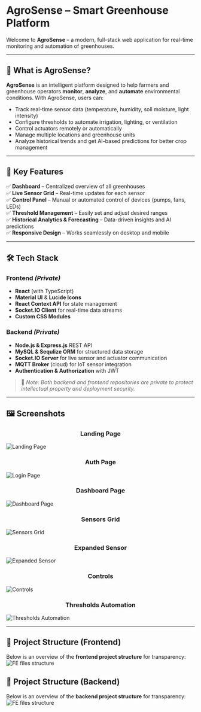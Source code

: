# AgroSense – Smart Greenhouse Platform

Welcome to **AgroSense** – a modern, full-stack web application for real-time monitoring and automation of greenhouses.

---

## 🌱 What is AgroSense?

**AgroSense** is an intelligent platform designed to help farmers and greenhouse operators **monitor**, **analyze**, and **automate** environmental conditions. With AgroSense, users can:

- Track real-time sensor data (temperature, humidity, soil moisture, light intensity)
- Configure thresholds to automate irrigation, lighting, or ventilation
- Control actuators remotely or automatically
- Manage multiple locations and greenhouse units
- Analyze historical trends and get AI-based predictions for better crop management

---

## 🚀 Key Features

✅ **Dashboard** – Centralized overview of all greenhouses  
✅ **Live Sensor Grid** – Real-time updates for each sensor  
✅ **Control Panel** – Manual or automated control of devices (pumps, fans, LEDs)  
✅ **Threshold Management** – Easily set and adjust desired ranges  
✅ **Historical Analytics & Forecasting** – Data-driven insights and AI predictions  
✅ **Responsive Design** – Works seamlessly on desktop and mobile

---

## 🛠️ Tech Stack

### Frontend *(Private)*
- **React** (with TypeScript)
- **Material UI** & **Lucide Icons**
- **React Context API** for state management
- **Socket.IO Client** for real-time data streams
- **Custom CSS Modules**

### Backend *(Private)*
- **Node.js & Express.js** REST API
- **MySQL & Sequlize ORM** for structured data storage
- **Socket.IO Server** for live sensor and actuator communication
- **MQTT Broker** (cloud) for IoT sensor integration
- **Authentication & Authorization** with JWT

> 🔑 *Note: Both backend and frontend repositories are private to protect intellectual property and deployment security.*

---

## 🖼️ Screenshots

<h3 align="center">Landing Page</h3>
<img src="https://imgur.com/50uu8o2.png" alt="Landing Page" /><br />

<h3 align="center">Auth Page</h3>
<img src="https://imgur.com/UaksfA5.png" alt="Login Page" /><br />

<h3 align="center">Dashboard Page</h3>
<img src="https://imgur.com/cm2AJN6.png" alt="Dashboard Page" /><br />

<h3 align="center">Sensors Grid</h3>
<img src="https://imgur.com/kgeSnM8.png" alt="Sensors Grid" /><br />

<h3 align="center">Expanded Sensor</h3>
<img src="https://imgur.com/5HjpIAL.png" alt="Expanded Sensor" /><br />

<h3 align="center">Controls</h3>
<img src="https://imgur.com/EvwCEWW.png" alt="Controls" /><br />

<h3 align="center">Thresholds Automation</h3>
<img src="https://imgur.com/XMebcPC.png" alt="Thresholds Automation" />


---

## 📂 Project Structure (Frontend)

Below is an overview of the **frontend project structure** for transparency:
<img src="https://imgur.com/uMBJ4rM" alt="FE files structure" />

## 📂 Project Structure (Backend)

Below is an overview of the **backend project structure** for transparency:
<img src="https://imgur.com/Og9CiiA" alt="FE files structure" />
